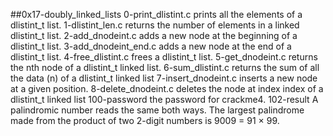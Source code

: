 ##0x17-doubly_linked_lists
0-print_dlistint.c prints all the elements of a dlistint_t list.
1-dlistint_len.c returns the number of elements in a linked dlistint_t list.
2-add_dnodeint.c adds a new node at the beginning of a dlistint_t list.
3-add_dnodeint_end.c adds a new node at the end of a dlistint_t list.
4-free_dlistint.c frees a dlistint_t list.
5-get_dnodeint.c returns the nth node of a dlistint_t linked list.
6-sum_dlistint.c returns the sum of all the data (n) of a dlistint_t linked list
7-insert_dnodeint.c inserts a new node at a given position.
8-delete_dnodeint.c deletes the node at index index of a dlistint_t linked list
100-password the password for crackme4.
102-result A palindromic number reads the same both ways. The largest palindrome made from the product of two 2-digit numbers is 9009 = 91 × 99.
